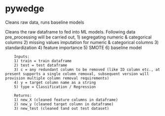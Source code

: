 # pywedge
Cleans raw data, runs baseline models 

Cleans the raw dataframe to fed into ML models. Following data pre_processing will be carried out,
        1) segregating numeric & categorical columns
        2) missing values imputation for numeric & categorical columns
        3) standardization
        4) feature importance
        5) SMOTE
        6) baseline model

        Inputs: 
        1) train = train dataframe
        2) test = test dataframe
        3) c = any redundant column to be removed (like ID column etc., at present supports a single column removal, subsequent version will provision multiple column removal requirements)
        4) y = target column name as a string 
        5) type = Classification / Regression

        Returns:
        1) new_X (cleaned feature columns in dataframe)
        2) new_y (cleaned target column in dataframe)  
        3) new_test (cleaned tand out test dataset)
